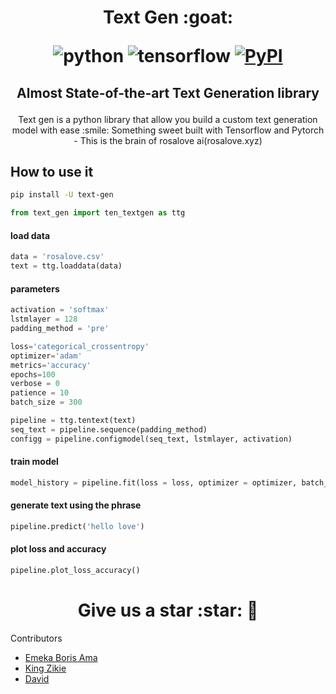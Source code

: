 
<h1 align="center">
<p>Text Gen :goat:</p>

<p align="center">

<img alt="python" src="https://img.shields.io/badge/python-%3E%3D3.6-blue?logo=python">
<img alt="tensorflow" src="https://img.shields.io/badge/tensorflow-%3E%3D2.3.0-orange?logo=tensorflow">
<a href="https://pypi.org/project/text-gen/">
  <img alt="PyPI" src="https://img.shields.io/pypi/v/text-gen?color=%234285F4&label=release&logo=pypi&logoColor=%234285F4">
</a>
</p>
</h1>
<h2 align="center">
<p>Almost State-of-the-art Text Generation library</p>
</h2>

<p align="center">
Text gen is a python library that allow you build a custom text generation model with ease :smile:
 Something sweet built with Tensorflow and Pytorch - This is the brain of rosalove ai(rosalove.xyz)

</p>


## How to use it


```bash
pip install -U text-gen
```

```python
from text_gen import ten_textgen as ttg
```
#### load data
```python
data = 'rosalove.csv'
text = ttg.loaddata(data)
```


#### parameters
```python 
activation = 'softmax'
lstmlayer = 128
padding_method = 'pre'

loss='categorical_crossentropy'
optimizer='adam'
metrics='accuracy'
epochs=100
verbose = 0
patience = 10
batch_size = 300

```


```python
pipeline = ttg.tentext(text)
seq_text = pipeline.sequence(padding_method)
configg = pipeline.configmodel(seq_text, lstmlayer, activation)

```


#### train model
```python
model_history = pipeline.fit(loss = loss, optimizer = optimizer, batch_size = batch_size, metrics = metrics, epochs = epochs, verbose = verbose, patience = patience)

```


#### generate text using the phrase
```python
pipeline.predict('hello love')
```


#### plot loss and accuracy
```python
pipeline.plot_loss_accuracy()
```


<h1 align="center">
<span> Give us a star :star: </span> 🐉
</h1>


Contributors 

- [Emeka Boris Ama](https://twitter.com/emeka_boris)
- [King Zikie](https://twitter.com/kingzikie)
- [David](https://twitter.com/iEphods)
